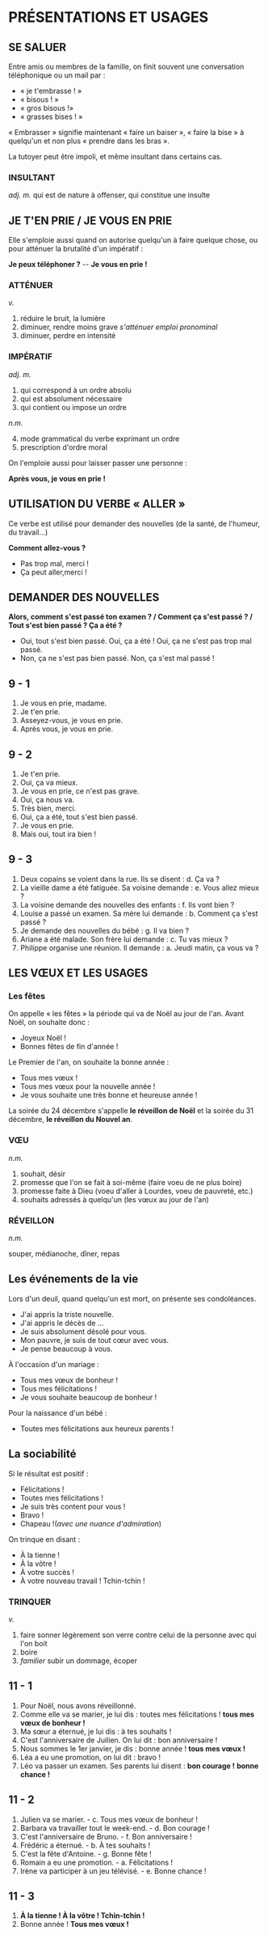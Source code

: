 # PRÉSENTATIONS ET USAGES

## SE SALUER

Entre amis ou membres de la famille, on finit souvent une conversation téléphonique ou un mail par :

* « je t'embrasse ! »
* « bisous ! »
* « gros bisous !»
* « grasses bises ! »

« Embrasser » signifie maintenant « faire un baiser », « faire la bise » à quelqu'un et non plus « prendre dans les bras ».

La tutoyer peut être impoli, et même insultant dans certains cas.

### INSULTANT

*adj. m.* qui est de nature à offenser, qui constitue une insulte

## JE T'EN PRIE / JE VOUS EN PRIE

Elle s'emploie aussi quand on autorise quelqu'un à faire quelque chose, ou pour atténuer la brutalité d'un impératif :

**Je peux téléphoner ?** -- **Je vous en prie !**

### ATTÉNUER

*v.*

1. réduire le bruit, la lumière
2. diminuer, rendre moins grave *s'atténuer emploi pronominal*
3. diminuer, perdre en intensité

### IMPÉRATIF

*adj. m.*

1. qui correspond à un ordre absolu
2. qui est absolument nécessaire
3. qui contient ou impose un ordre

*n.m.*

4. mode grammatical du verbe exprimant un ordre
5. prescription d'ordre moral

On l'emploie aussi pour laisser passer une personne :

**Après vous, je vous en prie !**

## UTILISATION DU VERBE « ALLER »

Ce verbe est utilisé pour demander des nouvelles (de la santé, de l'humeur, du travail...)

**Comment allez-vous ?**
* Pas trop mal, merci !
* Ça peut aller,merci !

## DEMANDER DES NOUVELLES

**Alors, comment s'est passé ton examen ? / Comment ça s'est passé ? / Tout s'est bien passé ? Ça a été ?**

* Oui, tout s'est bien passé. Oui, ça a été ! Oui, ça ne s'est pas trop mal passé.
* Non, ça ne s'est pas bien passé. Non, ça s'est mal passé !


## 9 - 1

1. Je vous en prie, madame.
2. Je t'en prie.
3. Asseyez-vous, je vous en prie.
4. Après vous, je vous en prie.

## 9 - 2

1. Je t'en prie.
2. Oui, ça va mieux.
3. Je vous en prie, ce n'est pas grave.
4. Oui, ça nous va.
5. Très bien, merci.
6. Oui, ça a été, tout s'est bien passé.
7. Je vous en prie.
8. Mais oui, tout ira bien !

## 9 - 3

1. Deux copains se voient dans la rue. Ils se disent : d. Ça va ?
2. La vieille dame a été fatiguée. Sa voisine demande : e. Vous allez mieux ?
3. La voisine demande des nouvelles des enfants : f. Ils vont bien ?
4. Louise a passé un examen. Sa mère lui demande : b. Comment ça s'est passé ?
5. Je demande des nouvelles du bébé : g. Il va bien ?
6. Ariane a été malade. Son frère lui demande : c. Tu vas mieux ?
7. Philippe organise une réunion. Il demande : a. Jeudi matin, ça vous va ?

## LES VŒUX ET LES USAGES

### Les fêtes

On appelle « les fêtes » la période qui va de Noël au jour de l'an. Avant Noël, on souhaite donc :

* Joyeux Noël !
* Bonnes fêtes de fin d'année !

Le Premier de l'an, on souhaite la bonne année :

* Tous mes vœux !
* Tous mes vœux pour la nouvelle année !
* Je vous souhaite une très bonne et heureuse année !

La soirée du 24 décembre s'appelle **le réveillon de Noël** et la soirée du 31 décembre, **le réveillon du Nouvel an**.

### VŒU

*n.m.*

1. souhait, désir
2. promesse que l'on se fait à soi-même (faire voeu de ne plus boire)
3. promesse faite à Dieu (voeu d'aller à Lourdes, voeu de pauvreté, etc.)
4. souhaits adressés à quelqu'un (les vœux au jour de l'an)

### RÉVEILLON

*n.m.*

souper, médianoche, dîner, repas

## Les événements de la vie

Lors d'un deuil, quand quelqu'un est mort, on présente ses condoléances.

* J'ai appris la triste nouvelle.
* J'ai appris le décès de ...
* Je suis absolument désolé pour vous.
* Mon pauvre, je suis de tout cœur avec vous.
* Je pense beaucoup à vous.

À l'occasion d'un mariage :

* Tous mes vœux de bonheur !
* Tous mes félicitations !
* Je vous souhaite beaucoup de bonheur !

Pour la naissance d'un bébé :

* Toutes mes félicitations aux heureux parents !

## La sociabilité

Si le résultat est positif :

* Félicitations !
* Toutes mes félicitations !
* Je suis très content pour vous !
* Bravo !
* Chapeau !(*avec une nuance d'admiration*)

On trinque en disant :

* À la tienne !
* À la vôtre !
* À votre succès !
* À votre nouveau travail ! Tchin-tchin !

### TRINQUER

*v.*

1. faire sonner légèrement son verre contre celui de la personne avec qui l'on boit
2. boire
3. *familier* subir un dommage, écoper

## 11 - 1

1. Pour Noël, nous avons réveillonné.
2. Comme elle va se marier, je lui dis : toutes mes félicitations ! **tous mes vœux de bonheur !**
3. Ma sœur a éternué, je lui dis : à tes souhaits !
4. C'est l'anniversaire de Juilien. On lui dit : bon anniversaire !
5. Nous sommes le 1er janvier, je dis : bonne année ! **tous mes vœux !**
6. Léa a eu une promotion, on lui dit : bravo !
7. Léo va passer un examen. Ses parents lui disent : **bon courage !** **bonne chance !**

## 11 - 2

1. Julien va se marier. - c. Tous mes vœux de bonheur !
2. Barbara va travailler tout le week-end. - d. Bon courage !
3. C'est l'anniversaire de Bruno. - f. Bon anniversaire !
4. Frédéric a éternué. - b. À tes souhaits !
5. C'est la fête d'Antoine. - g. Bonne fête !
6. Romain a eu une promotion. - a. Félicitations !
7. Irène va participer à un jeu télévisé. - e. Bonne chance !

## 11 - 3

1. **À la tienne ! À la vôtre ! Tchin-tchin !**
2. Bonne année ! **Tous mes vœux !**
